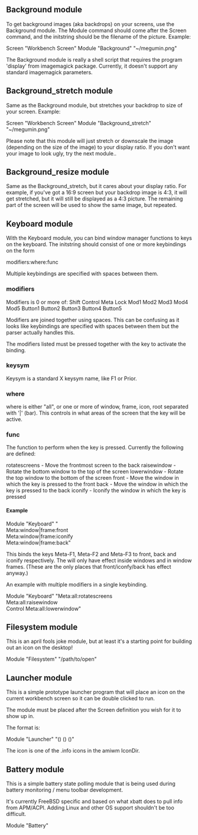 ## Background module

To get background images (aka backdrops) on your screens,
use the Background module. The Module command should come
after the Screen command, and the initstring should be the
filename of the picture.  Example:

Screen "Workbench Screen"
Module "Background" "~/megumin.png"

The Background module is really a shell script that requires the
program 'display' from imagemagick package. Currently, it doesn't
support any standard imagemagick parameters.

## Background_stretch module

Same as the Background module, but stretches your backdrop to size of
your screen. Example:

Screen "Workbench Screen"
Module "Background_stretch" "~/megumin.png"

Please note that this module will just stretch or downscale the image
(depending on the size of the image) to your display ratio.
If you don't want your image to look ugly, try the next module..

## Background_resize module

Same as the Background_stretch, but it cares about your display ratio.
For example, if you've got a 16:9 screen but your backdrop image is
4:3, it will get stretched, but it will still be displayed as a 4:3
picture. The remaining part of the screen will be used to show the same
image, but repeated.

## Keyboard module

With the Keyboard module, you can bind window manager functions to keys
on the keyboard. The initstring should consist of one or more keybindings
on the form

modifiers<keysym>:where:func

Multiple keybindings are specified with spaces between them.

### modifiers

Modifiers is 0 or more of:
  Shift Control Meta Lock
  Mod1 Mod2 Mod3 Mod4 Mod5
  Button1 Button2 Button3 Button4 Button5

Modifiers are joined together using spaces.  This can be confusing
as it looks like keybindings are specified with spaces between them
but the parser actually handles this.

The modifiers listed must be pressed together with the key to activate
the binding.

### keysym

Keysym is a standard X keysym name, like F1 or Prior.

### where

where is either "all", or one or more of window, frame, icon, root
separated with '|' (bar).  This controls in what areas of the screen
that the key will be active.

### func


The function to perform when the key is pressed.
Currently the following are defined:

rotatescreens  -  Move the frontmost screen to the back
raisewindow    -  Rotate the bottom window to the top of the screen
lowerwindow    -  Rotate the top window to the bottom of the screen
front          -  Move the window in which the key is pressed to the front
back           -  Move the window in which the key is pressed to the back
iconify        -  Iconify the window in which the key is pressed


#### Example

Module "Keyboard" "\
	Meta<F1>:window|frame:front\
	Meta<F2>:window|frame:iconify\
	Meta<F3>:window|frame:back"

This binds the keys Meta-F1, Meta-F2 and Meta-F3 to front, back and
iconify respectively.  The will only have effect inside windows and in
window frames.  (These are the only places that front/iconfy/back has
effect anyway.)

An example with multiple modifiers in a single keybinding.

Module "Keyboard" "Meta<M>:all:rotatescreens\
	Meta<Tab>:all:raisewindow\
	Control Meta<Tab>:all:lowerwindow"

## Filesystem module

This is an april fools joke module, but at least it's a starting
point for building out an icon on the desktop!

Module "Filesystem" "/path/to/open"

## Launcher module

This is a simple prototype launcher program that will place an
icon on the current workbench screen so it can be double clicked
to run.

The module must be placed after the Screen definition you wish
for it to show up in.

The format is:

Module "Launcher" "(<label>) (<icon>) (<command and args>)"

The icon is one of the .info icons in the amiwm IconDir.

## Battery module

This is a simple battery state polling module that is being used
during battery monitoring / menu toolbar development.

It's currently FreeBSD specific and based on what xbatt does
to pull info from APM/ACPI.  Adding Linux and other OS support
shouldn't be too difficult.

Module "Battery"
